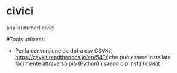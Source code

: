 # civici
analisi numeri civici

#Tools utilizzati

- Per la conversione da dbf a csv CSVKit https://csvkit.readthedocs.io/en/540/ che può essere installato facilmente attraverso pip (Python) usando pip install csvkit

